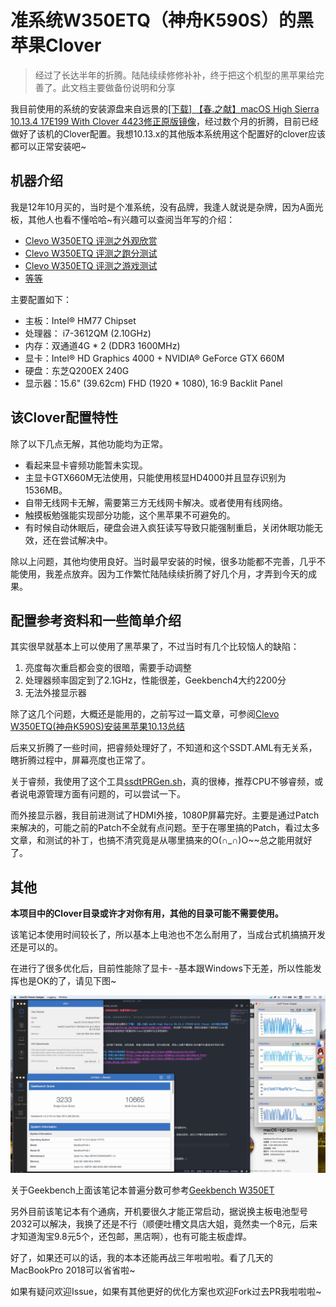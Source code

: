 # 准系统W350ETQ（神舟K590S）的黑苹果Clover

> 经过了长达半年的折腾。陆陆续续修修补补，终于把这个机型的黑苹果给完善了。此文档主要做备份说明和分享

我目前使用的系统的安装源盘来自远景的[[下载] 【春.之献】macOS High Sierra 10.13.4 17E199 With Clover 4423修正原版镜像](http://bbs.pcbeta.com/forum.php?mod=viewthread&tid=1780088)，经过数个月的折腾，目前已经做好了该机的Clover配置。我想10.13.x的其他版本系统用这个配置好的clover应该都可以正常安装吧~

## 机器介绍

我是12年10月买的，当时是个准系统，没有品牌，我逢人就说是杂牌，因为A面光板，其他人也看不懂哈哈~有兴趣可以查阅当年写的介绍：

* [Clevo W350ETQ 评测之外观欣赏](https://www.whidy.net/clevo-w350etq-pictures.html)
* [Clevo W350ETQ 评测之跑分测试](http://www.whidy.net/clevo-w350etq-reviews-benchmark.html)
* [Clevo W350ETQ 评测之游戏测试](http://www.whidy.net/clevo-w350etq-reviews-games.html)
* [等等](https://www.whidy.net/?s=W350ET)

主要配置如下：

* 主板：Intel® HM77 Chipset
* 处理器： i7-3612QM (2.10GHz)
* 内存：双通道4G * 2 (DDR3 1600MHz)
* 显卡：Intel® HD Graphics 4000 + NVIDIA® GeForce GTX 660M
* 硬盘：东芝Q200EX 240G
* 显示器：15.6" (39.62cm)  FHD (1920 * 1080), 16:9 Backlit Panel

## 该Clover配置特性

除了以下几点无解，其他功能均为正常。

* 看起来显卡睿频功能暂未实现。
* 主显卡GTX660M无法使用，只能使用核显HD4000并且显存识别为1536MB。
* 自带无线网卡无解，需要第三方无线网卡解决。或者使用有线网络。
* 触摸板勉强能实现部分功能，这个黑苹果不可避免的。
* 有时候自动休眠后，硬盘会进入疯狂读写导致只能强制重启，关闭休眠功能无效，还在尝试解决中。

除以上问题，其他均使用良好。当时最早安装的时候，很多功能都不完善，几乎不能使用，我差点放弃。因为工作繁忙陆陆续续折腾了好几个月，才弄到今天的成果。

## 配置参考资料和一些简单介绍

其实很早就基本上可以使用了黑苹果了，不过当时有几个比较恼人的缺陷：

1. 亮度每次重启都会变的很暗，需要手动调整
1. 处理器频率固定到了2.1GHz，性能很差，Geekbench4大约2200分
1. 无法外接显示器

除了这几个问题，大概还是能用的，之前写过一篇文章，可参阅[Clevo W350ETQ(神舟K590S)安装黑苹果10.13总结](https://www.whidy.net/w350etq-k590s-install-hackintosh-macos-high-sierra-summary.html)

后来又折腾了一些时间，把睿频处理好了，不知道和这个SSDT.AML有无关系，瞎折腾过程中，屏幕亮度也正常了。

关于睿频，我使用了这个工具[ssdtPRGen.sh](https://github.com/Piker-Alpha/ssdtPRGen.sh)，真的很棒，推荐CPU不够睿频，或者说电源管理方面有问题的，可以尝试一下。

而外接显示器，我目前进测试了HDMI外接，1080P屏幕完好。主要是通过Patch来解决的，可能之前的Patch不全就有点问题。至于在哪里搞的Patch，看过太多文章，和测试的补丁，也搞不清究竟是从哪里搞来的O(∩_∩)O~~总之能用就好了。

## 其他

**本项目中的Clover目录或许才对你有用，其他的目录可能不需要使用。**

该笔记本使用时间较长了，所以基本上电池也不怎么耐用了，当成台式机搞搞开发还是可以的。

在进行了很多优化后，目前性能除了显卡- -基本跟Windows下无差，所以性能发挥也是OK的了，请见下图~

![效果预览](Assets/Overview.jpg)

关于Geekbench上面该笔记本普遍分数可参考[Geekbench W350ET](http://browser.geekbench.com/v4/cpu/search?q=w350et)

另外目前该笔记本有个通病，开机要很久才能正常启动，据说换主板电池型号2032可以解决，我换了还是不行（顺便吐槽文具店大姐，竟然卖一个8元，后来才知道淘宝9.8元5个，还包邮，黑店啊），也有可能主板虚焊。

好了，如果还可以的话，我的本本还能再战三年啦啦啦。看了几天的MacBookPro 2018可以省省啦~

如果有疑问欢迎Issue，如果有其他更好的优化方案也欢迎Fork过去PR我啦啦啦~